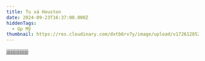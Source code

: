 ```yaml
---
title: Tu xá Houston
date: 2024-09-23T16:37:00.000Z
hiddenTags:
  - Gp Mỹ
thumbnail: https://res.cloudinary.com/dxtb6rv7y/image/upload/v1726128520/z4203439047082_53f2b77e697ce92233b71d2bd332ac8f_nyddza.jpg
---
```

jjjjjjjjjjjjjjjjj
